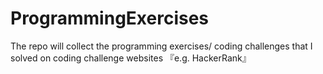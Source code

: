 # ProgrammingExercises
The repo will collect the programming exercises/ coding challenges that I solved on coding challenge websites 『e.g. HackerRank』
